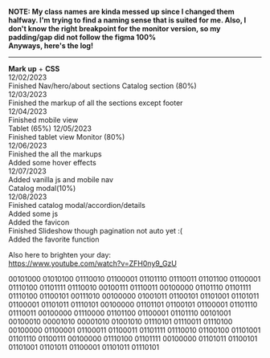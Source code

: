 **NOTE: My class names are kinda messed up since I changed them halfway. I'm trying to find a naming sense that is suited for me. Also, I don't know the right breakpoint for the monitor version, so my padding/gap did not follow the figma 100%<br> Anyways, here's the log!** <br>

---

**Mark up** + **CSS** <br>
12/02/2023 <br>
Finished Nav/hero/about sections
Catalog section (80%) <br>
12/03/2023 <br>
Finished the markup of all the sections except footer <br>
12/04/2023 <br>
Finished mobile view <br>
Tablet (65%)
12/05/2023 <br>
Finished tablet view
Monitor (80%) <br>
12/06/2023 <br>
Finished the all the markups <br>
Added some hover effects<br>
12/07/2023 <br>
Added vanilla js and mobile nav <br>
Catalog modal(10%) <br>
12/08/2023 <br>
Finished catalog modal/accordion/details <br>
Added some js <br>
Added the favicon <br>
Finished Slideshow though pagination not auto yet :( <br>
Added the favorite function

Also here to brighten your day: <br>
https://www.youtube.com/watch?v=ZFH0ny9_GzU

00101000 01010100 01110010 01100001 01101110 01110011 01101100 01100001 01110100 01101111 01110010 00100111 01110011 00100000 01101110 01101111 01110100 01100101 00111010 00100000 01001011 01100101 01101001 01101011 01100001 01101011 01110101 00100000 01101101 01100101 01100001 01101110 01110011 00100000 01110000 01101100 01100001 01101110 00101001 00100010 00001010 00001010 01001010 01110101 01110011 01110100 00100000 01100001 01100011 01100011 01101111 01110010 01100100 01101001 01101110 01100111 00100000 01110100 01101111 00100000 01101011 01100101 01101001 01101011 01100001 01101011 01110101
